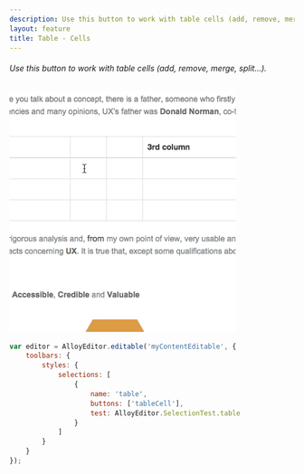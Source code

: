 ```yaml
---
description: Use this button to work with table cells (add, remove, merge, split...).
layout: feature
title: Table - Cells
---
```

###### Use this button to work with table cells (add, remove, merge, split...).

<div class="thumbnail">
  <img class="img img-polaroid" src="/images/features/button-tablecell.gif"/>
</div>

```javascript
var editor = AlloyEditor.editable('myContentEditable', {
	toolbars: {
		styles: {
			selections: [
				{
					name: 'table',
					buttons: ['tableCell'],
					test: AlloyEditor.SelectionTest.table
				}
			]
		}
	}
});
```